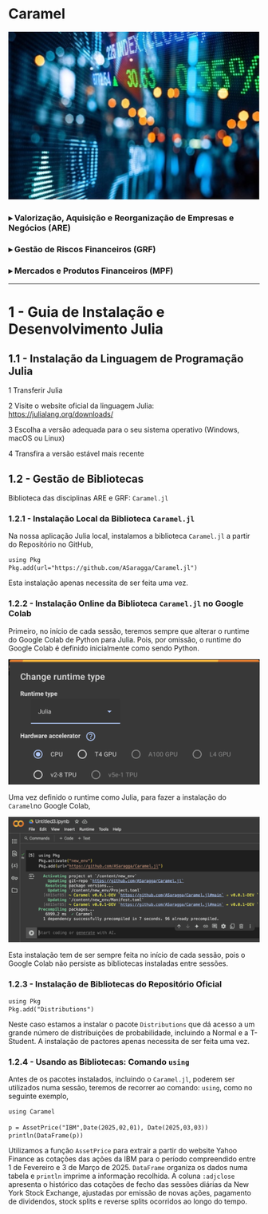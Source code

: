 # Caramel
![](GRF01.jpg?raw=true)
  
### $\blacktriangleright$ Valorização, Aquisição e Reorganização de Empresas e Negócios (ARE)
### $\blacktriangleright$ Gestão de Riscos Financeiros (GRF)
### $\blacktriangleright$ Mercados e Produtos Financeiros (MPF)

***


# 1 - Guia de Instalação e Desenvolvimento Julia

## 1.1 - Instalação da Linguagem de Programação Julia

1 Transferir Julia

2 Visite o website oficial da linguagem Julia: https://julialang.org/downloads/

3 Escolha a versão adequada para o seu sistema operativo (Windows, macOS ou Linux)

4 Transfira a versão estável mais recente

## 1.2 - Gestão de Bibliotecas

Biblioteca das disciplinas ARE e GRF: `Caramel.jl`

### 1.2.1 - Instalação Local da Biblioteca `Caramel.jl`
Na nossa aplicação Julia local, instalamos a biblioteca `Caramel.jl` a partir do Repositório no GitHub,
```
using Pkg
Pkg.add(url="https://github.com/ASaragga/Caramel.jl")
```
Esta instalação apenas necessita de ser feita uma vez.

### 1.2.2 - Instalação Online da Biblioteca `Caramel.jl` no Google Colab
Primeiro, no início de cada sessão, teremos sempre que alterar o runtime do Google Colab de Python para Julia. Pois, por omissão, o runtime do Google Colab  é definido inicialmente como sendo Python.

<p align="center">
  <img src="ColabRuntime.png?raw=true" alt="Colab Runtime" width="700">
</p>

Uma vez definido o runtime como Julia, para fazer a instalação do `Caramel`no Google Colab,

<p align="center">
  <img src="GoogleColab.png?raw=true" alt="Instalação Caramel" width="700">
</p>

Esta instalação tem de ser sempre feita no início de cada sessão, pois o Google Colab não persiste as bibliotecas instaladas entre sessões.

### 1.2.3 - Instalação de Bibliotecas do Repositório Oficial
```
using Pkg
Pkg.add("Distributions")
```
Neste caso estamos a instalar o pacote `Distributions` que dá acesso a um grande número de distribuições de probabilidade, incluindo a Normal e a T-Student.
A instalação de pactores apenas necessita de ser feita uma vez. 

### 1.2.4 - Usando as Bibliotecas: Comando `using`
Antes de os pacotes instalados, incluindo o `Caramel.jl`, poderem ser utilizados numa sessão, teremos de recorrer ao comando: `using`, como no seguinte exemplo,
```
using Caramel

p = AssetPrice("IBM",Date(2025,02,01), Date(2025,03,03))
println(DataFrame(p))
```
Utilizamos a função `AssetPrice` para extrair a partir do website Yahoo Finance as cotações das ações da IBM para o período compreendido entre 1 de Fevereiro e 3 de Março de 2025. `DataFrame` organiza os dados numa tabela e `println` imprime a informação recolhida. A coluna `:adjclose` apresenta o histórico das cotações de fecho das sessões diárias da New York Stock Exchange, ajustadas por emissão de novas ações, pagamento de dividendos, stock splits e reverse splits ocorridos ao longo do tempo.
















